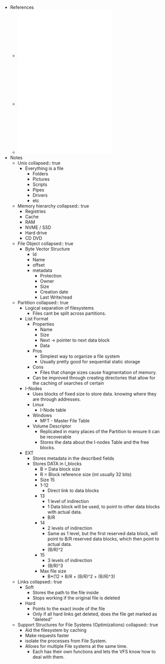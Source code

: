 - References
	- ![SF 1 - Sistema de ficheiros - visao global.pdf](../assets/SF_1_-_Sistema_de_ficheiros_-_visao_global_1737551226977_0.pdf)
	- ![21 - Sistemas de ficheiros - Estruturas em disco.pdf](../assets/21_-_Sistemas_de_ficheiros_-_Estruturas_em_disco_1737551243673_0.pdf)
	- ![22 - Sistemas de ficheiros - Estruturas em memoria.pdf](../assets/22_-_Sistemas_de_ficheiros_-_Estruturas_em_memoria_1737551249259_0.pdf)
- Notes
	- Unix
	  collapsed:: true
		- Everything is a file
			- Folders
			- Pictures
			- Scripts
			- Pipes
			- Drivers
			- etc
	- Memory hierarchy
	  collapsed:: true
		- Registries
		- Cache
		- RAM
		- NVME / SSD
		- Hard drive
		- CD DVD
	- File Object
	  collapsed:: true
		- Byte Vector Structure
			- Id
			- Name
			- offset
			- metadata
				- Protection
				- Owner
				- Size
				- Creation date
				- Last Write/read
	- Partition
	  collapsed:: true
		- Logical separation of filesystems
			- Files cant be split across partitions.
		- List Format
			- Properties
				- Name
				- Size
				- Next -> pointer to next data block
				- Data
			- Pros
				- Simplest way to organize a file system
				- Usually pretty good for sequential static storage
			- Cons
				- Files that change sizes cause fragmentation of memory.
			- Can be improved through creating directories that allow for the caching of searches of certain
		- I-Nodes
			- Uses blocks of fixed size to store data. knowing where they are through addresses.
			- Linux
				- I-Node table
			- Windows
				- MFT - Master File Table
			- Volume Descriptor
				- Replicated in many places of the Partition to ensure it can be recoverable
				- Stores the data about the I-nodes Table and the free blocks.
		- EXT
			- Stores metadata in the described fields
			- Stores DATA in I_blocks
				- B = Data block size
				- R = Block reference size (int usually 32 bits)
				- Size 15
				- 1-12
					- Direct link to data blocks
				- 13
					- 1 level of indirection
					- 1 Data block will be used, to point to other data blocks with actual data.
					- B/R
				- 14
					- 2 levels of indirection
					- Same as 1 level, but the first reserved data block, will point to B/R reserved data blocks, which then point to actual data.
					- (B/R)^2
				- 15
					- 3 levels of indirection
					- (B/R)^3
				- Max file size
					- B*(12 + B/R + (B/R)^2 + (B/R)^3)
	- Links
	  collapsed:: true
		- Soft
			- Stores the path to the file inside
			- Stops working if the original file is deleted
		- Hard
			- Points to the exact inode of the file
			- Only if all hard links get deleted, does the file get marked as "deleted"
	- Support Structures for File Systems (Optimizations)
	  collapsed:: true
		- Aid the filesystem by caching
		- Make requests faster
		- isolate the processes from File System.
		- Allows for multiple File systems at the same time.
			- Each has their own functions and lets the VFS know how to deal with them.